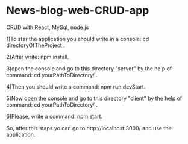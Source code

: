# News-blog-web-CRUD-app

CRUD with React, MySql, node.js

1)To star the application you should write in a console: cd directoryOfTheProject .

2)After write: npm install.

3)open the console and go to this directory "server" by the help of command: cd yourPathToDirectory/ .

4)Then you should write a command: npm run devStart.

5)Now open the console and go to this directory "client" by the help of command: cd yourPathToDirectory/ .

6)Please, write a command: npm start.

So, after this staps yo can go to http://localhost:3000/ and use the application.

